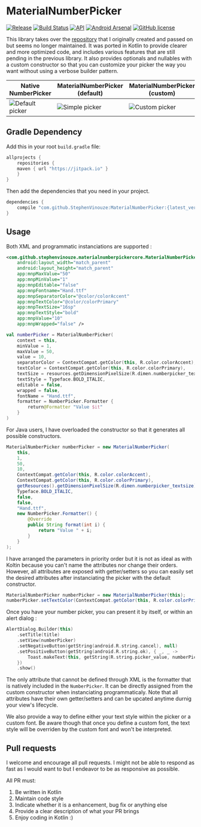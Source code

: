 # MaterialNumberPicker

[![Release](https://jitpack.io/v/StephenVinouze/MaterialNumberPicker.svg)](https://jitpack.io/#StephenVinouze/MaterialNumberPicker)
[![Build Status](https://app.bitrise.io/app/a9347fe1411caa03/status.svg?token=2_qAATk3cj48rl0eFYGE1A&branch=master)](https://www.bitrise.io/app/a9347fe1411caa03)
[![API](https://img.shields.io/badge/API-11%2B-brightgreen.svg?style=flat)](https://android-arsenal.com/api?level=11)
[![Android Arsenal](https://img.shields.io/badge/Android%20Arsenal-MaterialNumberPicker-brightgreen.svg?style=flat)](https://android-arsenal.com/details/1/6250)
[![GitHub license](http://img.shields.io/badge/license-APACHE2-blue.svg)](https://github.com/StephenVinouze/AdvancedRecyclerView/blob/master/LICENSE)

This library takes over the [repository](https://github.com/KasualBusiness/MaterialNumberPicker) that I originally created and passed on but seems no longer maintained. It was ported in Kotlin to provide clearer and more optimized code, and includes various features that are still pending in the previous library. It also provides optionals and nullables with a custom constructor so that you can customize your picker the way you want without using a verbose builder pattern.

Native NumberPicker | MaterialNumberPicker (default) | MaterialNumberPicker (custom)
---- | ---- | ----
![Default picker](art/default_picker.png) | ![Simple picker](art/simple_picker.png) | ![Custom picker](art/custom_picker.png)

## Gradle Dependency

Add this in your root `build.gradle` file:

```gradle
allprojects {
    repositories {
	maven { url "https://jitpack.io" }
    }
}
```

Then add the dependencies that you need in your project.

```gradle
dependencies {
    compile "com.github.StephenVinouze:MaterialNumberPicker:{latest_version}"
}
```

## Usage

Both XML and programmatic instanciations are supported :

```xml
<com.github.stephenvinouze.materialnumberpickercore.MaterialNumberPicker
    android:layout_width="match_parent"
    android:layout_height="match_parent"
    app:mnpMaxValue="50"
    app:mnpMinValue="1"
    app:mnpEditable="false"
    app:mnpFontname="Hand.ttf"
    app:mnpSeparatorColor="@color/colorAccent"
    app:mnpTextColor="@color/colorPrimary"
    app:mnpTextSize="16sp"
    app:mnpTextStyle="bold"
    app:mnpValue="10"
    app:mnpWrapped="false" />
```

```kotlin
val numberPicker = MaterialNumberPicker(
    context = this,
    minValue = 1,
    maxValue = 50,
    value = 10,
    separatorColor = ContextCompat.getColor(this, R.color.colorAccent),
    textColor = ContextCompat.getColor(this, R.color.colorPrimary),
    textSize = resources.getDimensionPixelSize(R.dimen.numberpicker_textsize),
    textStyle = Typeface.BOLD_ITALIC,
    editable = false,
    wrapped = false,
    fontName = "Hand.ttf",
    formatter = NumberPicker.Formatter {
        return@Formatter "Value $it"
    }
)
```

For Java users, I have overloaded the constructor so that it generates all possible constructors.

```java
MaterialNumberPicker numberPicker = new MaterialNumberPicker(
    this,
    1,
    50,
    10,
    ContextCompat.getColor(this, R.color.colorAccent),
    ContextCompat.getColor(this, R.color.colorPrimary),
    getResources().getDimensionPixelSize(R.dimen.numberpicker_textsize),
    Typeface.BOLD_ITALIC,
    false,
    false,
    "Hand.ttf",
    new NumberPicker.Formatter() {
        @Override
        public String format(int i) {
            return "Value " + i;
        }
    }
);
```

I have arranged the parameters in priority order but it is not as ideal as with Koltin because you can't name the attributes nor change their orders. However, all attributes are exposed with getter/setters so you can easily set the desired attributes after instanciating the picker with the default constructor.

```java
MaterialNumberPicker numberPicker = new MaterialNumberPicker(this);
numberPicker.setTextColor(ContextCompat.getColor(this, R.color.colorPrimary));
```

Once you have your number picker, you can present it by itself, or within an alert dialog :

```kotlin
AlertDialog.Builder(this)
    .setTitle(title)
    .setView(numberPicker)
    .setNegativeButton(getString(android.R.string.cancel), null)
    .setPositiveButton(getString(android.R.string.ok), { _, _ ->
        Toast.makeText(this, getString(R.string.picker_value, numberPicker.value), Toast.LENGTH_LONG).show()
    })
    .show()
```

The only attribute that cannot be defined through XML is the formatter that is natively included in the `NumberPicker`. It can be directly assigned from the custom constructor when instanciating programmaticaly. Note that all attributes have their own getter/setters and can be upcated anytime durnig your view's lifecycle.
 
We also provide a way to define either your text style within the picker or a custom font. Be aware though that once you define a custom font, the text style will be overriden by the custom font and won't be interpreted. 

## Pull requests

I welcome and encourage all pull requests. I might not be able to respond as fast as I would want to but I endeavor to be as responsive as possible.

All PR must:

1. Be written in Kotlin
2. Maintain code style
3. Indicate whether it is a enhancement, bug fix or anything else
4. Provide a clear description of what your PR brings
5. Enjoy coding in Kotlin :)
